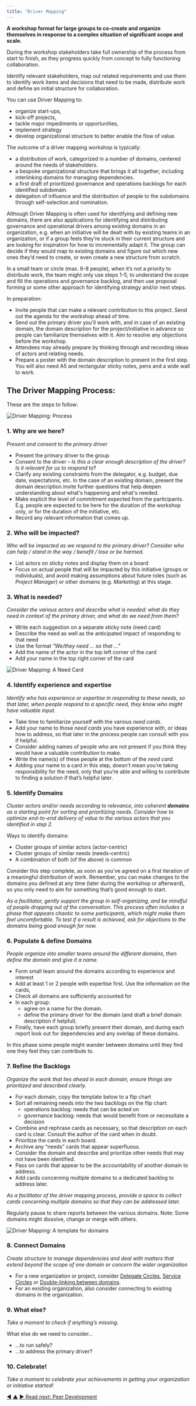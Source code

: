 ```yaml
---
title: "Driver Mapping"
---
```



**A workshop format for large groups to co-create and organize themselves in response to a complex situation of significant scope and scale.**

During the workshop stakeholders take full ownership of the process from start to finish, as they progress quickly from concept to fully functioning collaboration.

Identify relevant stakeholders, map out related requirements and use them to identify work items and decisions that need to be made, distribute work and define an initial structure for collaboration.

You can use Driver Mapping to:

-   organize start-ups, 
-   kick-off projects, 
-   tackle major impediments or opportunities, 
-   implement strategy
-   develop organizational structure to better enable the flow of value.

The outcome of a driver mapping workshop is typically:

-   a distribution of work, categorized in a number of domains, centered around the needs of stakeholders. 
-   a bespoke organizational structure that brings it all together, including interlinking domains for managing dependencies.
-   a first draft of prioritized governance and operations backlogs for each identified subdomain.
-   delegation of influence and the distribution of people to the subdomains through self-selection and nomination.

Although Driver Mapping is often used for identifying and defining new domains, there are also applications for identifying and distributing governance and operational drivers among existing domains in an organization, e.g. when an initiative will be dealt with by existing teams in an organization, or if a group feels they’re stuck in their current structure and are looking for inspiration for how to incrementally adapt it. The group can decide if they would map to existing domains and figure out which new ones they’d need to create, or even create a new structure from scratch.

In a small team or circle (max. 6-8 people), when it’s not a priority to distribute work, the team might only use steps 1-5, to understand the scope and fill the operations and governance backlog, and then use proposal forming or some other approach for identifying strategy and/or next steps.

In preparation:

-   Invite people that can make a relevant contribution to this project. Send out the agenda for the workshop ahead of time. 
-   Send out the primary driver you'll work with, and in case of an existing domain, the domain description for the project/initiative in advance so people can familiarize themselves with it. Aim to resolve any objections before the workshop.
-   Attendees may already prepare by thinking through and recording ideas of actors and relating needs.
-   Prepare a poster with the domain description to present in the first step. You will also need A5 and rectangular sticky notes, pens and a wide wall to work. 


## The Driver Mapping Process:

These are the steps to follow:

![Driver Mapping: Process](img/process/driver-mapping.png)


### 1. Why are we here?

_Present and consent to the primary driver_

-   Present the primary driver to the group 
-   Consent to the driver – _Is this a clear enough description of the driver? Is it relevant for us to respond to_?
-   Clarify any existing constraints from the delegator, e.g. budget, due date, expectations, etc. In the case of an existing domain, present the domain description.Invite further questions that help deepen understanding about what's happening and what's needed. 
-   Make explicit the level of commitment expected from the participants. E.g. people are expected to be here for the duration of the workshop only, or for the duration of the initiative, etc.
-   Record any relevant information that comes up.


### 2. Who will be impacted? 

_Who will be impacted as we respond to the primary driver? Consider who can help / stand in the way / benefit / lose or be harmed._

-   List actors on sticky notes and display them on a board
-   Focus on actual people that will be impacted by this initiative (groups or individuals), and avoid making assumptions about future roles (such as _Project Manager_) or other domains (e.g. _Marketing_) at this stage.


### 3. What is needed?

_Consider the various actors and describe what is needed: what do they need in context of the primary driver, and what do we need from them?_

-   Write each suggestion on a separate sticky note (need card)
-   Describe the need as well as the anticipated impact of responding to that need
-   Use the format _"We/they need … so that …"_
-   Add the name of the actor in the top left corner of the card
-   Add your name in the top right corner of the card

![Driver Mapping: A Need Card](img/templates/need-card.png)


### 4. Identify experience and expertise

_Identify who has experience or expertise in responding to these needs, so that later, when people respond to a specific need, they know who might have valuable input._

-   Take time to familiarize yourself with the various _need cards_.
-   Add your name to those _need cards_ you have experience with, or ideas how to address, so that later in the process people can consult with you if helpful. 
-   Consider adding names of people who are not present if you think they would have a valuable contribution to make.
-   Write the name(s) of these people at the bottom of the _need card_.
-   Adding your name to a card in this step, doesn’t mean you’re taking responsibility for the need, only that you’re able and willing to contribute to finding a solution if that’s helpful later.


### 5. Identify Domains

_Cluster actors and/or needs according to relevance, into coherent **domains** as a starting point for sorting and prioritizing needs. Consider how to optimize end-to-end delivery of value to the various actors that you identified in step 2._

Ways to identify domains:

-   Cluster groups of similar actors (actor-centric)
-   Cluster groups of similar needs (needs-centric)
-   A combination of both (of the above) is common

Consider this step complete, as soon as you’ve agreed on a first iteration of a meaningful distribution of work. Remember, you can make changes to the domains you defined at any time (later during the workshop or afterward), so you only need to aim for something that’s good enough to start. 

_As a facilitator, gently support the group in self-organizing, and be mindful of people dropping out of the conversation. This process often includes a phase that appears chaotic to some participants, which might make them feel uncomfortable. To test if a result is achieved, ask for objections to the domains being good enough for now._


### 6. Populate & define Domains

_People organize into smaller teams around the different domains, then define the domain and give it a name._

-   Form small team around the domains according to experience and interest
-   Add at least 1 or 2 people with expertise first. Use the information on the cards, 
-   Check all domains are sufficiently accounted for 
-   In each group:
    -   agree on a name for the domain.
    -   define the primary driver for the domain (and draft a brief domain description if helpful). 
-   Finally, have each group briefly present their domain, and during each report look out for dependencies and any overlap of these domains.

In this phase some people might wander between domains until they find one they feel they can contribute to.


### 7. Refine the Backlogs

_Organize the work that lies ahead in each domain, ensure things are prioritized and described clearly._

-   For each domain, copy the template below to a flip chart
-   Sort all remaining needs into the two backlogs on the flip chart:
    -   operations backlog: needs that can be acted on
    -   governance backlog: needs that would benefit from or necessitate a decision
-   Combine and rephrase cards as necessary, so that description on each card is clear. Consult the author of the card when in doubt.
-   Prioritize the cards in each board.
-   Archive any “needs” cards that appear superfluous.
-   Consider the domain and describe and prioritize other needs that may not have been identified.
-   Pass on cards that appear to be the accountability of another domain to address.
-   Add cards concerning multiple domains to a dedicated backlog to address later.

_As a facilitator of the driver mapping process, provide a space to collect cards concerning multiple domains so that they can be addressed later._

Regularly pause to share reports between the various domains. Note: Some domains might dissolve, change or merge with others.

![Driver Mapping: A template for domains](img/templates/domain-template.png)

### 8. Connect Domains

_Create structure to manage dependencies and deal with matters that extend beyond the scope of one domain or concern the wider organization_

-   For a new organization or project, consider [Delegate Circles](delegate-circle.html), [ Service Circles](service-circle.html) or [Double-linking between domains](double-linking.html).
-   For an existing organization, also consider connecting to existing domains in the organization.


### 9. What else?

_Take a moment to check if anything’s missing._ 

What else do we need to consider…

-   …to run safely?
-   …to address the primary driver? 


### 10. Celebrate!

_Take a moment to celebrate your achievements in getting your organization or initiative started!_
	

<div class="bottom-nav">
<a href="role-selection.html" title="Back to: Role Selection">◀</a> <a href="co-creation-and-evolution.html" title="Up: Co-Creation and Evolution">▲</a> <a href="peer-development.html" title="Read next: Peer Development">▶ Read next: Peer Development</a>
</div>


<script type="text/javascript">
Mousetrap.bind('g n', function() {
    window.location.href = 'peer-development.html';
    return false;
});
</script>

